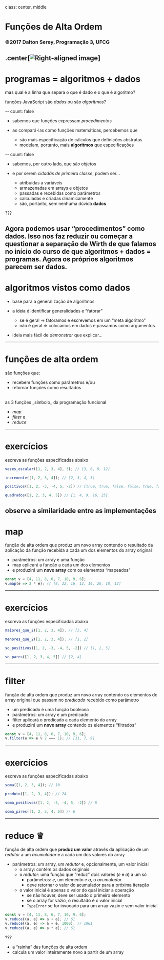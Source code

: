 class: center, middle
# Funções de Alta Ordem
### ©2017 Dalton Serey, Programação 3, UFCG
.center[![Right-aligned image](https://i.stack.imgur.com/Mmww2.png)]
---
# programas = algoritmos + dados

mas qual é a linha que separa o que é dado e o que é algoritmo?
 
funções JavaScript são _dados_ ou são _algoritmos_?

--
count: false
- sabemos que funções expressam _procedimentos_ 

- ao compará-las como funções matemáticas, percebemos que
   - são mais especificação de cálculos que definições abstratas
   - modelam, portanto, mais **algoritmos** que especificações

--
count: false
- sabemos, por outro lado, que são objetos

- e por serem _cidadãs de primeira classe_, podem ser...
   - atribuídas a variáveis
   - armazenadas em arrays e objetos
   - passadas e recebidas como parâmetros
   - calculadas e criadas dinamicamente
   - são, portanto, sem nenhuma dúvida **dados**

???

Agora podemos usar “procedimentos” como dados. Isso nos faz
reduzir ou começar a questionar a separação de Wirth de que
falamos no início do curso de que algoritmos + dados = programas.
Agora os próprios algoritmos parecem ser dados.
---
# algoritmos vistos como dados

- base para a generalização de algoritmos

- a ideia é identificar generalidades e “fatorar”

   - se é geral ⇒ fatoramos e escrevemos em um “meta algoritmo”
   - não é geral ⇒ colocamos em dados e passamos como argumentos

- ideia mais fácil de _demonstrar_ que explicar...
---
# funções de alta ordem

são funções que:

   - recebem funções como parâmetros e/ou
   - retornar funções como resultados

<br>
as 3 funções _símbolo_ da programação funcional

   - _map_
   - _filter_ e
   - _reduce_

---
# exercícios

escreva as funções especificadas abaixo

```javascript
vezes_escalar([1, 2, 3, 4], 3); // [3, 6, 9, 12]

incremente([1, 2, 3, 4]); // [2, 3, 4, 5]

positivos([1, 2, -3, -4, 5, -2]) // [true, true, false, false, true, false]

quadrados([1, 2, 3, 4, 5]) // [1, 4, 9, 16, 25]
```

observe a similaridade entre as implementações
---
# map

função de alta ordem que produz um novo array contendo o
resultado da aplicação da função recebida a cada um dos elementos
do array original

- parâmetros: um array e uma função
- map aplicará a função a cada um dos elementos
- e produzirá um **novo array** com os elementos “mapeados”

```javascript
const v = [4, 11, 8, 6, 7, 10, 9, 6];
v.map(e => 2 * e); // [8, 22, 16, 12, 14, 20, 18, 12]
```
---
# exercícios

escreva as funções especificadas abaixo

```javascript
maiores_que_2([1, 2, 3, 4]); // [3, 4]

menores_que_2([1, 2, 3, 4]); // [1, 2]

so_positivos([1, 2, -3, -4, 5, -2]) // [1, 2, 5]

so_pares([1, 2, 3, 4, 5]) // [2, 4]
```

---
# filter

função de alta ordem que produz um novo array contendo os
elementos do array original que passam no _predicado_ recebido
como parâmetro

- um predicado é uma função booleana
- parâmetros: um array e um predicado
- filter aplicará o predicado a cada elemento do array
- e produzirá um **novo array** contendo os elementos “filtrados”

```javascript
const v = [4, 11, 8, 6, 7, 10, 9, 6];
v.filter(e => e % 2 === 1); // [11, 7, 9]
```
---
# exercícios

escreva as funções especificadas abaixo

```javascript
soma([1, 2, 3, 4]); // 10

produto([1, 2, 3, 4]); // 24

soma_positivos([1, 2, -3, -4, 5, -2]) // 8

soma_pares([1, 2, 3, 4, 5]) // 6
```


---
# reduce ♕

função de alta ordem que **produz um valor** através da aplicação de
um _redutor_ a um _acumulador_ e a cada um dos valores do array

- parâmetros: um array, um _redutor_ e, opcionalmente, um valor inicial
   - o array: contém os dados originais
   - o _redutor_: uma função que “reduz” dois valores (_e_ e _a_) a um só
      - parâmetros: _e_, um elemento e _a_, o _acumulador_
      - deve retornar o valor do acumulador para a próxima iteração
   - o valor inicial é apenas o valor do qual iniciar a operação
      - se não houver, deve ser usado o primeiro elemento
      - se o array for vazio, o resultado é o valor inicial
      - `TypeError` se for invocado para um array vazio e sem valor inicial

```javascript
const v = [4, 11, 8, 6, 7, 10, 9, 6];
v.reduce((a, e) => a + e); // 61
v.reduce((a, e) => a + e, 1000); // 1061
v.reduce((a, e) => a * e); // 61
```
???
- a “rainha” das funções de alta ordem
- calcula um valor inteiramente novo a partir de um array
